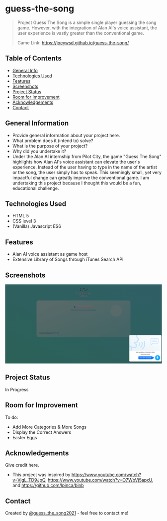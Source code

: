 # guess-the-song
> Project Guess The Song is a simple single player guessing the song game. However, with the integration of Alan AI's voice assistant, the user experience is vastly greater than the conventional game.
> 
> Game Link: https://joeywsd.github.io/guess-the-song/

## Table of Contents
* [General Info](#general-information)
* [Technologies Used](#technologies-used)
* [Features](#features)
* [Screenshots](#screenshots)
* [Project Status](#project-status)
* [Room for Improvement](#room-for-improvement)
* [Acknowledgements](#acknowledgements)
* [Contact](#contact)


## General Information
- Provide general information about your project here.
- What problem does it (intend to) solve?
- What is the purpose of your project?
- Why did you undertake it?
- Under the Alan AI internship from Pilot City, the game "Guess The Song" highlights how Alan AI's voice assistant can elevate the user's experience. Instead of the user having to type in the name of the artist or the song, the user simply has to speak. This seemingly small, yet very impactful change can greatly improve the conventional game. I am undertaking this project because I thought this would be a fun, educational challenge.


## Technologies Used
- HTML 5
- CSS level 3 
- (Vanilla) Javascript ES6


## Features
- Alan AI voice assistant as game host
- Extensive Library of Songs through iTunes Search API

## Screenshots
![Example screenshot 1](./Images/Milestone5b.png)

## Project Status
In Progress

## Room for Improvement
To do:
- Add More Categories & More Songs
- Display the Correct Answers
- Easter Eggs


## Acknowledgements
Give credit here.
- This project was inspired by https://www.youtube.com/watch?v=VjgL_TD9JpQ, https://www.youtube.com/watch?v=O7WbVj5apxU, and https://github.com/lpinca/binb

## Contact
Created by [@guess_the_song2021](https://www.instagram.com/guess_the_song2021/) - feel free to contact me!

